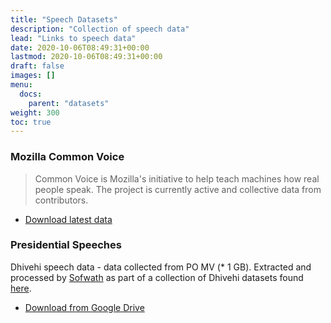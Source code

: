 ```yaml
---
title: "Speech Datasets"
description: "Collection of speech data"
lead: "Links to speech data"
date: 2020-10-06T08:49:31+00:00
lastmod: 2020-10-06T08:49:31+00:00
draft: false
images: []
menu:
  docs:
    parent: "datasets"
weight: 300
toc: true
---
```



### Mozilla Common Voice
> Common Voice is Mozilla's initiative to help teach
> machines how real people speak.
> The project is currently active and collective data from
> contributors.

* [Download latest data](https://commonvoice.mozilla.org/dv/datasets)

### Presidential Speeches

Dhivehi speech data - data collected from PO MV (* 1 GB).
Extracted and processed by [Sofwath](https://github.com/Sofwath)
as part of a collection of Dhivehi datasets found [here](https://github.com/Sofwath/DhivehiDatasets).

* [Download from Google Drive](https://drive.google.com/file/d/1vhMXoB2L23i4HfAGX7EYa4L-sfE4ThU5/view?usp=sharing)
